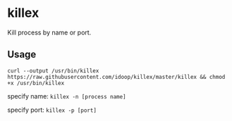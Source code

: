 # killex
Kill process by name or port.

## Usage

`curl --output /usr/bin/killex https://raw.githubusercontent.com/idoop/killex/master/killex && chmod +x /usr/bin/killex`


specify name: `killex -n [process name]` 

specify port: `killex -p [port]`
